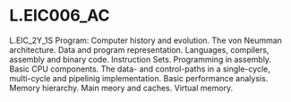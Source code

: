 # L.EIC006_AC
L.EIC_2Y_1S
Program: Computer history and evolution. The von Neumman architecture. Data and program representation. Languages, compilers, assembly and binary code. Instruction Sets. Programming in assembly. Basic CPU components. The data- and control-paths in a single-cycle, multi-cycle and pipelinig implementation. Basic performance analysis. Memory hierarchy. Main meory and caches. Virtual memory.
